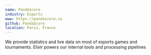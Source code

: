 ```yaml
---
name: PandaScore
industry: Esports
www: https://pandascore.co
github: PandaScore
location: Paris, France
---
```

We provide statistics and live data on most of esports games and tournaments. Elixir powers our internal tools and processing pipelines
